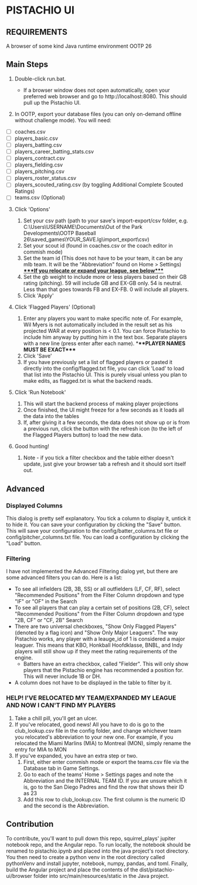 # PISTACHIO UI

## REQUIREMENTS

A browser of some kind
Java runtime environment
OOTP 26

## Main Steps

1. Double-click run.bat.
    - If a browser window does not open automatically, open your preferred web browser and go to http://localhost:8080.
      This should pull up the Pistachio UI.

2. In OOTP, export your database files (you can only on-demand offline without challenge mode). You will need:

- [ ] coaches.csv
- [ ] players_basic.csv
- [ ] players_batting.csv
- [ ] players_career_batting_stats.csv
- [ ] players_contract.csv
- [ ] players_fielding.csv
- [ ] players_pitching.csv
- [ ] players_roster_status.csv
- [ ] players_scouted_rating.csv (by toggling Additional Complete Scouted Ratings)
- [ ] teams.csv (Optional)

3. Click 'Options'
    1. Set your csv path (path to your save's import-export/csv folder, e.g. C:\Users\USERNAME\Documents\Out of the Park
       Developments\OOTP Baseball 26\saved_games\YOUR_SAVE.lg\import_export\csv)
    2. Set your scout id (found in coaches.csv or the coach editor in commish mode)
    3. Set the team id (This does not have to be your team, it can be any mlb team. It will be the "Abbreviation" found
       on Home > Settings) [**\*\*\*If you relocate or expand your league, see below\*\*\***](
       #help-ive-relocated-my-teamexpanded-my-league-and-now-i-cant-find-my-players)
    4. Set the gb weight to include more or less players based on their GB rating (pitching). 59 will include GB and
       EX-GB only. 54 is neutral. Less than that goes towards FB and EX-FB. 0 will include all players.
    5. Click 'Apply'

4. Click 'Flagged Players' (Optional)
    1. Enter any players you want to make specific note of. For example, Wil Myers is not automatically included in the
       result set as his projected WAR at every position is < 0.1. You can force Pistachio to include him anyway by
       putting him in the text box. Separate players with a new line (press enter after each name). ***\*\*PLAYER NAMES
       MUST BE EXACT\*\*\***
    2. Click 'Save'
    3. If you have previously set a list of flagged players or pasted it directly into the config/flagged.txt file, you
       can click 'Load' to load that list into the Pistachio UI. This is purely visual unless you plan to make edits, as
       flagged.txt is what the backend reads.

5. Click 'Run Notebook'
    1. This will start the backend process of making player projections
    2. Once finished, the UI might freeze for a few seconds as it loads all the data into the tables
    3. If, after giving it a few seconds, the data does not show up or is from a previous run, click the button with the
       refresh icon (to the left of the Flagged Players button) to load the new data.

4. Good hunting!
    1. Note - if you tick a filter checkbox and the table either doesn't update, just give your browser tab a refresh and
       it should sort itself out.

## Advanced

### Displayed Columns

This dialog is pretty self explanatory. You tick a column to display it, untick it to hide it. You can save your configuration by clicking the "Save" button. This will save your configuration to the config/batter_columns.txt file or config/pitcher_columns.txt file. You can load a configuration by clicking the "Load" button.

### Filtering

I have not implemented the Advanced Filtering dialog yet, but there are some advanced filters you can do. Here is a
list:

- To see all infielders (2B, 3B, SS) or all outfielders (LF, CF, RF), select "Recommended Positions" from the Filter Column
  dropdown and type "IF" or "OF" in the Search
- To see all players that can play a certain set of positions (2B, CF), select "Recommended Positions" from the Filter Column
  dropdown and type "2B, CF" or "CF, 2B" Search
- There are two universal checkboxes, "Show Only Flagged Players" (denoted by a flag icon) and "Show Only Major Leaguers".
  The way Pistachio works, any player with a leauge_id of 1 is considered a major leaguer. This means that KBO, Honkball Hoofdklasse, BNBL, and Indy players will still show up if they meet the rating requirements of the engine.
    - Batters have an extra checkbox, called "Fielder". This will only show players that the Pistachio engine has recommended a position for. This will never include 1B or DH.
- A column does not have to be displayed in the table to filter by it.

### HELP! I'VE RELOCATED MY TEAM/EXPANDED MY LEAGUE AND NOW I CAN'T FIND MY PLAYERS

1. Take a chill pill, you'll get an ulcer.
2. If you've relocated, good news! All you have to do is go to the club_lookup.csv file in the config folder, and change
   whichever team you relocated's abbreviation to your new one. For example, if you relocated the Miami Marlins (MIA) to
   Montreal (MON), simply rename the entry for MIA to MON
3. If you've expanded, you have an extra step or two.
    1. First, either enter commish mode or export the teams.csv file via the Database tab in Game Settings.
    2. Go to each of the teams' Home > Settings pages and note the Abbreviation and the INTERNAL TEAM ID. If you are
       unsure which it is, go to the San Diego Padres and find the row that shows their ID as 23
    3. Add this row to club_lookup.csv. The first column is the numeric ID and the second is the Abbreviation.


## Contribution

To contribute, you'll want to pull down this repo, squirrel_plays' jupiter notebook repo, and the Angular repo. To run locally, the notebook should be renamed to pistachio.ipynb and placed into the java project's root directory. You then need to create a python venv in the root directory called pythonVenv and install jupyter, notebook, numpy, pandas, and toml. Finally, build the Angular project and place the contents of the dist/pistachio-ui/browser folder into src/main/resources/static in the Java project.
